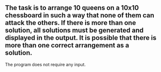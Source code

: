  ## The task is to arrange 10 queens on a 10x10 chessboard in such a way that none of them can attack the others. If there is more than one solution, all solutions must be generated and displayed in the output. It is possible that there is more than one correct arrangement as a solution.

The program does not require any input.
